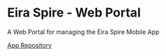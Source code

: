 # Eira Spire - Web Portal
A Web Portal for managing the Eira Spire Mobile App

[App Repository](https://github.com/SmoothJazzAndChill/Eira-Spire-Mobile-App)
